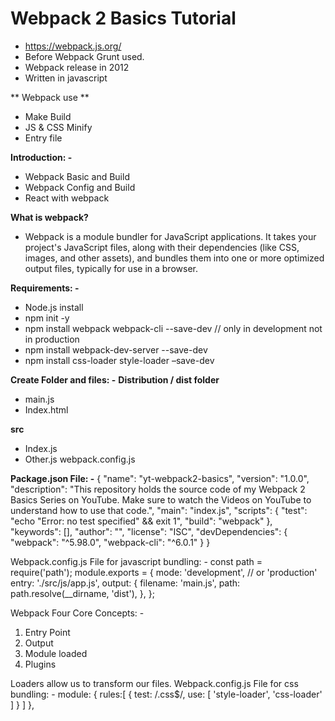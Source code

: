 # Webpack 2 Basics Tutorial

- https://webpack.js.org/
- Before Webpack Grunt used.
- Webpack release in 2012 
- Written in javascript

** Webpack use **
- Make Build
- JS & CSS Minify
-	Entry file

**Introduction: -**
-	Webpack Basic and Build
-	Webpack Config and Build
-	React with webpack

**What is webpack?**
-	Webpack is a module bundler for JavaScript applications. It takes your project's JavaScript files, along with their dependencies (like CSS, images, and other assets), and bundles them into one or more optimized output files, typically for use in a browser.


**Requirements: -**
-	Node.js install 
-	npm init -y
-	npm install webpack webpack-cli --save-dev // only in development not in production 
-	npm install webpack-dev-server --save-dev
-	npm install css-loader style-loader –save-dev

**Create Folder and files: -**
**Distribution / dist folder**
-	main.js
-	Index.html

**src**
-	Index.js
-	Other.js
webpack.config.js


**Package.json File: -**
{
  "name": "yt-webpack2-basics",
  "version": "1.0.0",
  "description": "This repository holds the source code of my Webpack 2 Basics Series on YouTube. Make sure to watch the Videos on YouTube to understand how to use that code.",
  "main": "index.js",
  "scripts": {
    "test": "echo \"Error: no test specified\" && exit 1",
    "build": "webpack"
  },
  "keywords": [],
  "author": "",
  "license": "ISC",
  "devDependencies": {
    "webpack": "^5.98.0",
    "webpack-cli": "^6.0.1"
  }
}

Webpack.config.js File for javascript bundling: -
const path = require('path');
module.exports = {
  mode: 'development', // or 'production'
  entry: './src/js/app.js',
  output: {
    filename: 'main.js',
    path: path.resolve(__dirname, 'dist'),
  },
};






Webpack Four Core Concepts: -
1.	Entry Point
2.	Output 
3.	Module loaded
4.	Plugins 

Loaders allow us to transform our files.
Webpack.config.js File for css bundling: -
module: {
    rules:[
      {
        test: /\.css$/,
        use: [
          'style-loader',
          'css-loader'
        ]
      }
    ]
  },
